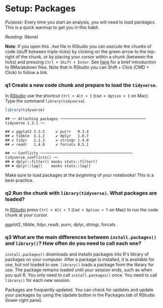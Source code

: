 
# Setup: Packages

*Purpose*: Every time you start an analysis, you will need to *load packages*.
This is a quick warmup to get you in this habit.

*Reading*: (None)

**Note**: If you open this `.Rmd` file in RStudio you can *execute* the chunks of code (stuff between triple-ticks) by clicking on the green arrow to the top-right of the chunk, or by placing your cursor within a chunk (between the ticks) and pressing `Ctrl + Shift + Enter`. See [here](https://rmarkdown.rstudio.com/authoring_quick_tour.html) for a brief introduction to RMarakdown files. Note that in RStudio you can Shift + Click (CMD + Click) to follow a link.



### __q1__ Create a new code chunk and prepare to load the `tidyverse`.

In [RStudio](https://bookdown.org/yihui/rmarkdown/r-code.html) use the shortcut
`Ctrl + Alt + I` (`Cmd + Option + I` on Mac). Type the command
`library(tidyverse`).


```r
library(tidyverse)
```

```
## ── Attaching packages ─────────────────────────────────────── tidyverse 1.3.1 ──
```

```
## ✔ ggplot2 3.3.5     ✔ purrr   0.3.4
## ✔ tibble  3.1.2     ✔ dplyr   1.0.7
## ✔ tidyr   1.1.3     ✔ stringr 1.4.0
## ✔ readr   1.4.0     ✔ forcats 0.5.1
```

```
## ── Conflicts ────────────────────────────────────────── tidyverse_conflicts() ──
## ✖ dplyr::filter() masks stats::filter()
## ✖ dplyr::lag()    masks stats::lag()
```

Make sure to load packages at the *beginning* of your notebooks! This is a
best-practice.

### __q2__ Run the chunk with `library(tidyverse)`. What packages are loaded?

In
[RStudio](https://support.rstudio.com/hc/en-us/articles/200711853-Keyboard-Shortcuts)
press `Ctrl + Alt + T` (`Cmd + Option + T` on Mac) to run the code chunk at your
cursor.

ggplot2, tibble, tidyr, readr, purrr, dplyr, stringr, forcats

### __q3__ What are the main differences between `install.packages()` and `library()`? How often do you need to call each one?

`install.packages()` downloads and installs packages into R's library of
packages on your computer. After a package is installed, it is available for
use, but not loaded to use. `library()` loads a package from the library for
use. The package remains loaded until your session ends, such as when you
quit R. You only need to call `install.packages()` once. You need to call
`library()` for each new session.

Packages are frequently updated. You can check for updates and update your
packages by using the Update button in the Packages tab of RStudio (lower
right pane).

<!-- include-exit-ticket -->
